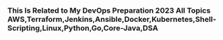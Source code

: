 ### This Is Related to My DevOps Preparation 2023 All Topics AWS,Terraform,Jenkins,Ansible,Docker,Kubernetes,Shell-Scripting,Linux,Python,Go,Core-Java,DSA 
